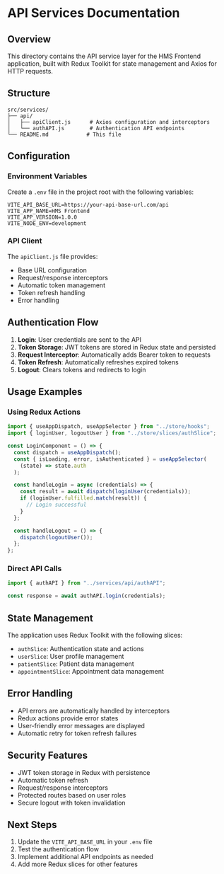 # API Services Documentation

## Overview

This directory contains the API service layer for the HMS Frontend application, built with Redux Toolkit for state management and Axios for HTTP requests.

## Structure

```
src/services/
├── api/
│   ├── apiClient.js      # Axios configuration and interceptors
│   └── authAPI.js        # Authentication API endpoints
└── README.md            # This file
```

## Configuration

### Environment Variables

Create a `.env` file in the project root with the following variables:

```env
VITE_API_BASE_URL=https://your-api-base-url.com/api
VITE_APP_NAME=HMS Frontend
VITE_APP_VERSION=1.0.0
VITE_NODE_ENV=development
```

### API Client

The `apiClient.js` file provides:

- Base URL configuration
- Request/response interceptors
- Automatic token management
- Token refresh handling
- Error handling

## Authentication Flow

1. **Login**: User credentials are sent to the API
2. **Token Storage**: JWT tokens are stored in Redux state and persisted
3. **Request Interceptor**: Automatically adds Bearer token to requests
4. **Token Refresh**: Automatically refreshes expired tokens
5. **Logout**: Clears tokens and redirects to login

## Usage Examples

### Using Redux Actions

```javascript
import { useAppDispatch, useAppSelector } from "../store/hooks";
import { loginUser, logoutUser } from "../store/slices/authSlice";

const LoginComponent = () => {
  const dispatch = useAppDispatch();
  const { isLoading, error, isAuthenticated } = useAppSelector(
    (state) => state.auth
  );

  const handleLogin = async (credentials) => {
    const result = await dispatch(loginUser(credentials));
    if (loginUser.fulfilled.match(result)) {
      // Login successful
    }
  };

  const handleLogout = () => {
    dispatch(logoutUser());
  };
};
```

### Direct API Calls

```javascript
import { authAPI } from "../services/api/authAPI";

const response = await authAPI.login(credentials);
```

## State Management

The application uses Redux Toolkit with the following slices:

- `authSlice`: Authentication state and actions
- `userSlice`: User profile management
- `patientSlice`: Patient data management
- `appointmentSlice`: Appointment data management

## Error Handling

- API errors are automatically handled by interceptors
- Redux actions provide error states
- User-friendly error messages are displayed
- Automatic retry for token refresh failures

## Security Features

- JWT token storage in Redux with persistence
- Automatic token refresh
- Request/response interceptors
- Protected routes based on user roles
- Secure logout with token invalidation

## Next Steps

1. Update the `VITE_API_BASE_URL` in your `.env` file
2. Test the authentication flow
3. Implement additional API endpoints as needed
4. Add more Redux slices for other features

